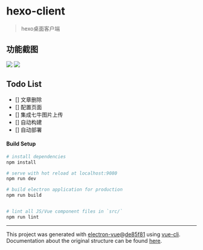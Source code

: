# hexo-client

> hexo桌面客户端

## 功能截图
![](http://file.mspring.org/FuhFYc8P08NElntWB1ND7qPVDUhm!detail)
![](http://file.mspring.org/Ftb_mbD6AF7feEQbAjmX1ndtaQT0!detail)

## Todo List
- [] 文章删除
- [] 配置页面
- [] 集成七牛图片上传
- [] 自动构建
- [] 自动部署

#### Build Setup

``` bash
# install dependencies
npm install

# serve with hot reload at localhost:9080
npm run dev

# build electron application for production
npm run build


# lint all JS/Vue component files in `src/`
npm run lint

```

---

This project was generated with [electron-vue](https://github.com/SimulatedGREG/electron-vue)@[de85f81](https://github.com/SimulatedGREG/electron-vue/tree/de85f81890c01500113738bfe57bef136f9fbf52) using [vue-cli](https://github.com/vuejs/vue-cli). Documentation about the original structure can be found [here](https://simulatedgreg.gitbooks.io/electron-vue/content/index.html).
